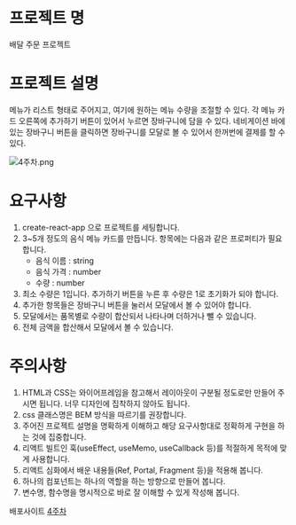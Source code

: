 # 프로젝트 명

배달 주문 프로젝트

# 프로젝트 설명

메뉴가 리스트 형태로 주어지고, 여기에 원하는 메뉴 수량을 조절할 수 있다. 각 메뉴 카드 오른쪽에 추가하기 버튼이 있어서 누르면 장바구니에 담을 수 있다. 네비게이션 바에 있는 장바구니 버튼을 클릭하면 장바구니를 모달로 볼 수 있어서 한꺼번에 결제를 할 수 있다.

![4주차.png](https://s3-us-west-2.amazonaws.com/secure.notion-static.com/c8b301eb-0faa-4297-82f2-73d0362652a3/4%E1%84%8C%E1%85%AE%E1%84%8E%E1%85%A1.png)

# 요구사항

1. create-react-app 으로 프로젝트를 세팅합니다.
2. 3~5개 정도의 음식 메뉴 카드를 만듭니다. 항목에는 다음과 같은 프로퍼티가 필요합니다.
    - 음식 이름 : string
    - 음식 가격 : number
    - 수량 : number
3. 최소 수량은 1입니다. 추가하기 버튼을 누른 후 수량은 1로 초기화가 되야 합니다.
4. 추가한 항목들은 장바구니 버튼을 눌러서 모달에서 볼 수 있어야 합니다.
5. 모달에서는 품목별로 수량이 합산되서 나타나며 더하거나 뺄 수 있습니다.
6. 전체 금액을 합산해서 모달에서 볼 수 있습니다.

# 주의사항

1. HTML과 CSS는 와이어프레임을 참고해서 레이아웃이 구분될 정도로만 만들어 주시면 됩니다. 너무 디자인에 집착하지 않아도 됩니다.
2. css 클래스명은 BEM 방식을 따르기를 권장합니다.
3. 주어진 프로젝트 설명을 명확하게 이해하고 해당 요구사항대로 정확하게 구현을 하는 것에 집중합니다.
4. 리액트 빌트인 훅(useEffect, useMemo, useCallback 등)를 적절하게 목적에 맞게 사용합니다.
5. 리액트 심화에서 배운 내용들(Ref, Portal, Fragment 등)을 적용해 봅니다.
6. 하나의 컴포넌트는 하나의 역할을 하는 방향으로 만들어 봅니다.
7. 변수명, 함수명을 명시적으로 바로 잘 이해할 수 있게 작성해 봅니다.

 배포사이트 
[4주차](https://deliveryorder-git-main-xiuxiubok.vercel.app/)

